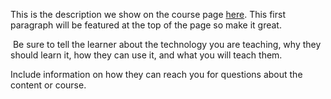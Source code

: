 This is the description we show on the course page [here](https://lab.github.com/samytheone/roblox-jail-break). This first paragraph will be featured at the top of the page so make it great.
​

​
Be sure to tell the learner about the technology you are teaching, why they should learn it, how they can use it, and what you will teach them.
​


Include information on how they can reach you for questions about the content or course. 